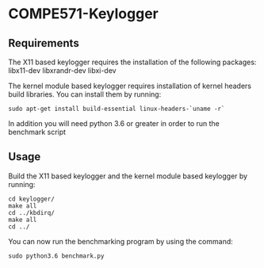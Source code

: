 # COMPE571-Keylogger

## Requirements
The X11 based keylogger requires the installation of the following packages:
libx11-dev
libxrandr-dev
libxi-dev

The kernel module based keylogger requires installation of kernel headers build libraries. You can install them by running:
```
sudo apt-get install build-essential linux-headers-`uname -r`
```


In addition you will need python 3.6 or greater in order to run the benchmark script

## Usage
Build the X11 based keylogger and the kernel module based keylogger by running:

```
cd keylogger/
make all
cd ../kbdirq/
make all
cd ../
```

You can now run the benchmarking program by using the command:
```
sudo python3.6 benchmark.py
```
